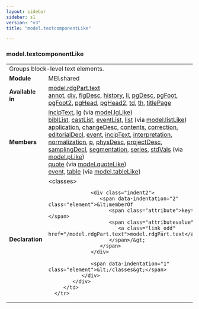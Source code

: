 ```yaml
---
layout: sidebar
sidebar: s1
version: "v3"
title: "model.textcomponentLike"

---
```


<div class="classSpec model">
   <h3 id="model.textcomponentLike">model.textcomponentLike</h3>
   <table class="wovenodd">
      <tr>
         <td colspan="2" class="wovenodd-col2">Groups block-level text elements.</td>
      </tr>
      <tr>
         <td class="wovenodd-col1">
            <strong>Module</strong>
         </td>
         <td class="wovenodd-col2">MEI.shared</td>
      </tr>
      <tr>
         <td class="wovenodd-col1">
            <strong>Available in</strong>
         </td>
         <td class="wovenodd-col2">
            <div class="parent">
               <div>
                  <a class="link_odd_classSpec" href="/{{ page.version }}/model-classes/model.rdgPart.text.html">model.rdgPart.text</a>
               </div>
               <div>
                  <a class="link_odd_elementSpec" href="/{{ page.version }}/elements/annot.html">annot</a>, 
                  <a class="link_odd_elementSpec" href="/{{ page.version }}/elements/div.html">div</a>, 
                  <a class="link_odd_elementSpec" href="/{{ page.version }}/elements/figDesc.html">figDesc</a>, 
                  <a class="link_odd_elementSpec" href="/{{ page.version }}/elements/history.html">history</a>, 
                  <a class="link_odd_elementSpec" href="/{{ page.version }}/elements/li.html">li</a>, 
                  <a class="link_odd_elementSpec" href="/{{ page.version }}/elements/pgDesc.html">pgDesc</a>, 
                  <a class="link_odd_elementSpec" href="/{{ page.version }}/elements/pgFoot.html">pgFoot</a>, 
                  <a class="link_odd_elementSpec" href="/{{ page.version }}/elements/pgFoot2.html">pgFoot2</a>, 
                  <a class="link_odd_elementSpec" href="/{{ page.version }}/elements/pgHead.html">pgHead</a>, 
                  <a class="link_odd_elementSpec" href="/{{ page.version }}/elements/pgHead2.html">pgHead2</a>, 
                  <a class="link_odd_elementSpec" href="/{{ page.version }}/elements/td.html">td</a>, 
                  <a class="link_odd_elementSpec" href="/{{ page.version }}/elements/th.html">th</a>, 
                  <a class="link_odd_elementSpec" href="/{{ page.version }}/elements/titlePage.html">titlePage</a>
               </div>
            </div>
         </td>
      </tr>
      <tr>
         <td class="wovenodd-col1">
            <strong>Members</strong>
         </td>
         <td class="wovenodd-col2">
            <div class="parent">
               <div>
                  <a class="link_odd_elementSpec" href="/{{ page.version }}/model-classes/incipText.html">incipText</a>, 
                  <a class="link_odd_elementSpec" href="/{{ page.version }}/model-classes/lg.html">lg</a>
                  <span> (via 
                     <a class="link_odd_classSpec" href="/{{ page.version }}/model-classes/model.lgLike.html">model.lgLike</a>)
                  </span>
               </div>
               <div>
                  <a class="link_odd_elementSpec" href="/{{ page.version }}/model-classes/biblList.html">biblList</a>, 
                  <a class="link_odd_elementSpec" href="/{{ page.version }}/model-classes/castList.html">castList</a>, 
                  <a class="link_odd_elementSpec" href="/{{ page.version }}/model-classes/eventList.html">eventList</a>, 
                  <a class="link_odd_elementSpec" href="/{{ page.version }}/model-classes/list.html">list</a>
                  <span> (via 
                     <a class="link_odd_classSpec" href="/{{ page.version }}/model-classes/model.listLike.html">model.listLike</a>)
                  </span>
               </div>
               <div>
                  <a class="link_odd_elementSpec" href="/{{ page.version }}/model-classes/application.html">application</a>, 
                  <a class="link_odd_elementSpec" href="/{{ page.version }}/model-classes/changeDesc.html">changeDesc</a>, 
                  <a class="link_odd_elementSpec" href="/{{ page.version }}/model-classes/contents.html">contents</a>, 
                  <a class="link_odd_elementSpec" href="/{{ page.version }}/model-classes/correction.html">correction</a>, 
                  <a class="link_odd_elementSpec" href="/{{ page.version }}/model-classes/editorialDecl.html">editorialDecl</a>, 
                  <a class="link_odd_elementSpec" href="/{{ page.version }}/model-classes/event.html">event</a>, 
                  <a class="link_odd_elementSpec" href="/{{ page.version }}/model-classes/incipText.html">incipText</a>, 
                  <a class="link_odd_elementSpec" href="/{{ page.version }}/model-classes/interpretation.html">interpretation</a>, 
                  <a class="link_odd_elementSpec" href="/{{ page.version }}/model-classes/normalization.html">normalization</a>, 
                  <a class="link_odd_elementSpec" href="/{{ page.version }}/model-classes/p.html">p</a>, 
                  <a class="link_odd_elementSpec" href="/{{ page.version }}/model-classes/physDesc.html">physDesc</a>, 
                  <a class="link_odd_elementSpec" href="/{{ page.version }}/model-classes/projectDesc.html">projectDesc</a>, 
                  <a class="link_odd_elementSpec" href="/{{ page.version }}/model-classes/samplingDecl.html">samplingDecl</a>, 
                  <a class="link_odd_elementSpec" href="/{{ page.version }}/model-classes/segmentation.html">segmentation</a>, 
                  <a class="link_odd_elementSpec" href="/{{ page.version }}/model-classes/series.html">series</a>, 
                  <a class="link_odd_elementSpec" href="/{{ page.version }}/model-classes/stdVals.html">stdVals</a>
                  <span> (via 
                     <a class="link_odd_classSpec" href="/{{ page.version }}/model-classes/model.pLike.html">model.pLike</a>)
                  </span>
               </div>
               <div>
                  <a class="link_odd_elementSpec" href="/{{ page.version }}/model-classes/quote.html">quote</a>
                  <span> (via 
                     <a class="link_odd_classSpec" href="/{{ page.version }}/model-classes/model.quoteLike.html">model.quoteLike</a>)
                  </span>
               </div>
               <div>
                  <a class="link_odd_elementSpec" href="/{{ page.version }}/model-classes/event.html">event</a>, 
                  <a class="link_odd_elementSpec" href="/{{ page.version }}/model-classes/table.html">table</a>
                  <span> (via 
                     <a class="link_odd_classSpec" href="/{{ page.version }}/model-classes/model.tableLike.html">model.tableLike</a>)
                  </span>
               </div>
            </div>
         </td>
      </tr>
      <tr>
         <td class="wovenodd-col1">
            <strong>Declaration</strong>
         </td>
         <td class="wovenodd-col2">
            <div xml:space="preserve" class="pre">
               <div class="indent1">
                  <span data-indentation="1" class="element">&lt;classes&gt;</span>
                  
                  <div class="indent2">
                     <span data-indentation="2" class="element">&lt;memberOf 
                        <span class="attribute">key=</span>
                        <span class="attributevalue">"
                           <a class="link_odd" href="/model.rdgPart.text">model.rdgPart.text</a>"
                        </span>/&gt;
                     </span>
                  </div>
                  
                  <span data-indentation="1" class="element">&lt;/classes&gt;</span>
               </div>
            </div>
         </td>
      </tr>
   </table>
</div>
